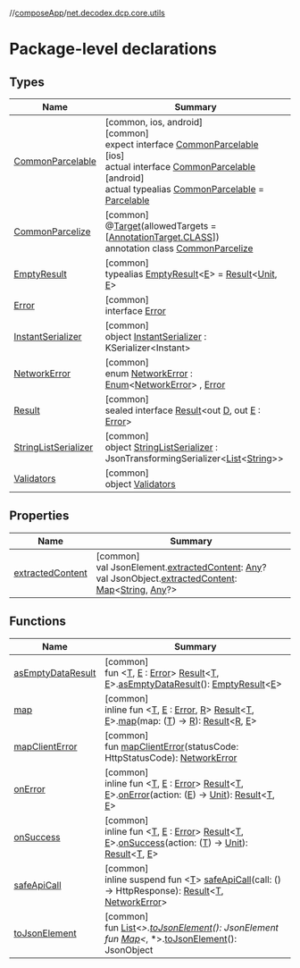 //[composeApp](../../index.md)/[net.decodex.dcp.core.utils](index.md)

# Package-level declarations

## Types

| Name | Summary |
|---|---|
| [CommonParcelable](-common-parcelable/index.md) | [common, ios, android]<br>[common]<br>expect interface [CommonParcelable](-common-parcelable/index.md)<br>[ios]<br>actual interface [CommonParcelable](-common-parcelable/index.md)<br>[android]<br>actual typealias [CommonParcelable](-common-parcelable/index.md) = [Parcelable](https://developer.android.com/reference/kotlin/android/os/Parcelable.html) |
| [CommonParcelize](-common-parcelize/index.md) | [common]<br>@[Target](https://kotlinlang.org/api/latest/jvm/stdlib/kotlin.annotation/-target/index.html)(allowedTargets = [[AnnotationTarget.CLASS](https://kotlinlang.org/api/latest/jvm/stdlib/kotlin.annotation/-annotation-target/-c-l-a-s-s/index.html)])<br>annotation class [CommonParcelize](-common-parcelize/index.md) |
| [EmptyResult](-empty-result/index.md) | [common]<br>typealias [EmptyResult](-empty-result/index.md)&lt;[E](-empty-result/index.md)&gt; = [Result](-result/index.md)&lt;[Unit](https://kotlinlang.org/api/latest/jvm/stdlib/kotlin/-unit/index.html), [E](-empty-result/index.md)&gt; |
| [Error](-error/index.md) | [common]<br>interface [Error](-error/index.md) |
| [InstantSerializer](-instant-serializer/index.md) | [common]<br>object [InstantSerializer](-instant-serializer/index.md) : KSerializer&lt;Instant&gt; |
| [NetworkError](-network-error/index.md) | [common]<br>enum [NetworkError](-network-error/index.md) : [Enum](https://kotlinlang.org/api/latest/jvm/stdlib/kotlin/-enum/index.html)&lt;[NetworkError](-network-error/index.md)&gt; , [Error](-error/index.md) |
| [Result](-result/index.md) | [common]<br>sealed interface [Result](-result/index.md)&lt;out [D](-result/index.md), out [E](-result/index.md) : [Error](-error/index.md)&gt; |
| [StringListSerializer](-string-list-serializer/index.md) | [common]<br>object [StringListSerializer](-string-list-serializer/index.md) : JsonTransformingSerializer&lt;[List](https://kotlinlang.org/api/latest/jvm/stdlib/kotlin.collections/-list/index.html)&lt;[String](https://kotlinlang.org/api/latest/jvm/stdlib/kotlin/-string/index.html)&gt;&gt; |
| [Validators](-validators/index.md) | [common]<br>object [Validators](-validators/index.md) |

## Properties

| Name | Summary |
|---|---|
| [extractedContent](extracted-content.md) | [common]<br>val JsonElement.[extractedContent](extracted-content.md): [Any](https://kotlinlang.org/api/latest/jvm/stdlib/kotlin/-any/index.html)?<br>val JsonObject.[extractedContent](extracted-content.md): [Map](https://kotlinlang.org/api/latest/jvm/stdlib/kotlin.collections/-map/index.html)&lt;[String](https://kotlinlang.org/api/latest/jvm/stdlib/kotlin/-string/index.html), [Any](https://kotlinlang.org/api/latest/jvm/stdlib/kotlin/-any/index.html)?&gt; |

## Functions

| Name | Summary |
|---|---|
| [asEmptyDataResult](as-empty-data-result.md) | [common]<br>fun &lt;[T](as-empty-data-result.md), [E](as-empty-data-result.md) : [Error](-error/index.md)&gt; [Result](-result/index.md)&lt;[T](as-empty-data-result.md), [E](as-empty-data-result.md)&gt;.[asEmptyDataResult](as-empty-data-result.md)(): [EmptyResult](-empty-result/index.md)&lt;[E](as-empty-data-result.md)&gt; |
| [map](map.md) | [common]<br>inline fun &lt;[T](map.md), [E](map.md) : [Error](-error/index.md), [R](map.md)&gt; [Result](-result/index.md)&lt;[T](map.md), [E](map.md)&gt;.[map](map.md)(map: ([T](map.md)) -&gt; [R](map.md)): [Result](-result/index.md)&lt;[R](map.md), [E](map.md)&gt; |
| [mapClientError](map-client-error.md) | [common]<br>fun [mapClientError](map-client-error.md)(statusCode: HttpStatusCode): [NetworkError](-network-error/index.md) |
| [onError](on-error.md) | [common]<br>inline fun &lt;[T](on-error.md), [E](on-error.md) : [Error](-error/index.md)&gt; [Result](-result/index.md)&lt;[T](on-error.md), [E](on-error.md)&gt;.[onError](on-error.md)(action: ([E](on-error.md)) -&gt; [Unit](https://kotlinlang.org/api/latest/jvm/stdlib/kotlin/-unit/index.html)): [Result](-result/index.md)&lt;[T](on-error.md), [E](on-error.md)&gt; |
| [onSuccess](on-success.md) | [common]<br>inline fun &lt;[T](on-success.md), [E](on-success.md) : [Error](-error/index.md)&gt; [Result](-result/index.md)&lt;[T](on-success.md), [E](on-success.md)&gt;.[onSuccess](on-success.md)(action: ([T](on-success.md)) -&gt; [Unit](https://kotlinlang.org/api/latest/jvm/stdlib/kotlin/-unit/index.html)): [Result](-result/index.md)&lt;[T](on-success.md), [E](on-success.md)&gt; |
| [safeApiCall](safe-api-call.md) | [common]<br>inline suspend fun &lt;[T](safe-api-call.md)&gt; [safeApiCall](safe-api-call.md)(call: () -&gt; HttpResponse): [Result](-result/index.md)&lt;[T](safe-api-call.md), [NetworkError](-network-error/index.md)&gt; |
| [toJsonElement](to-json-element.md) | [common]<br>fun [List](https://kotlinlang.org/api/latest/jvm/stdlib/kotlin.collections/-list/index.html)&lt;*&gt;.[toJsonElement](to-json-element.md)(): JsonElement<br>fun [Map](https://kotlinlang.org/api/latest/jvm/stdlib/kotlin.collections/-map/index.html)&lt;*, *&gt;.[toJsonElement](to-json-element.md)(): JsonObject |

